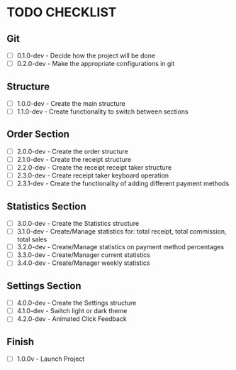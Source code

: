# TODO CHECKLIST

## Git
- [ ] 0.1.0-dev - Decide how the project will be done
- [ ] 0.2.0-dev - Make the appropriate configurations in git

## Structure
- [ ] 1.0.0-dev - Create the main structure
- [ ] 1.1.0-dev - Create functionality to switch between sections

## Order Section
- [ ] 2.0.0-dev - Create the order structure
- [ ] 2.1.0-dev - Create the receipt structure
- [ ] 2.2.0-dev - Create the receipt receipt taker structure
- [ ] 2.3.0-dev - Create receipt taker keyboard operation
- [ ] 2.3.1-dev - Create the functionality of adding different payment methods

## Statistics Section
- [ ] 3.0.0-dev - Create the Statistics structure
- [ ] 3.1.0-dev - Create/Manage statistics for: total receipt, total commission, total sales
- [ ] 3.2.0-dev - Create/Manage statistics on payment method percentages
- [ ] 3.3.0-dev - Create/Manager current statistics
- [ ] 3.4.0-dev - Create/Manager weekly statistics

## Settings Section
- [ ] 4.0.0-dev - Create the Settings structure
- [ ] 4.1.0-dev - Switch light or dark theme
- [ ] 4.2.0-dev - Animated Click Feedback

## Finish
- [ ] 1.0.0v - Launch Project